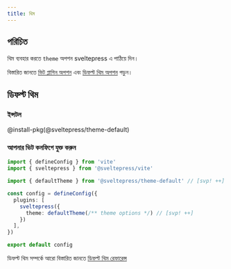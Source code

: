 ```yaml
---
title: থিম
---
```


## পরিচিত

থিম ব্যবহার করতে `theme` অপশন sveltepress এ পাঠিয়ে দিন। 

বিস্তারিত জানতে [ভিট প্লাগিন অপশন](/reference/vite-plugin/) এবং [ডিফল্ট থিম অপশন](/reference/default-theme/) পড়ুন। 

## ডিফল্ট থিম

### ইন্সটল

@install-pkg(@sveltepress/theme-default)

### আপনার ভিট কনফিগে যুক্ত করুন

```ts title="vite.config.(js|ts)"
import { defineConfig } from 'vite'
import { sveltepress } from '@sveltepress/vite'

import { defaultTheme } from '@sveltepress/theme-default' // [svp! ++]

const config = defineConfig({
  plugins: [
    sveltepress({
      theme: defaultTheme(/** theme options */) // [svp! ++]
    })
  ],
})

export default config
```

ডিফল্ট থিম সম্পর্কে আরো বিস্তারিত জানতে [ডিফল্ট থিম রেফারেন্স](/reference/default-theme/#Theme-Options)